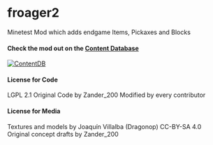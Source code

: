 # froager2
Minetest Mod which adds endgame Items, Pickaxes and Blocks

#### Check the mod out on the [Content Database](https://content.minetest.net/packages/Zander_200/froager2/)
[![ContentDB](https://content.minetest.net/packages/Zander_200/froager2/shields/downloads/)](https://content.minetest.net/packages/Zander_200/froager2/)

#### License for Code
LGPL 2.1
Original Code by Zander_200
Modified by every contributor

#### License for Media  
Textures and models by Joaquín Villalba (Dragonop) CC-BY-SA 4.0  
Original concept drafts by Zander_200  
